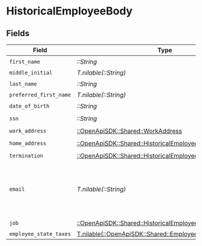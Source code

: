 # HistoricalEmployeeBody


## Fields

| Field                                                                                                               | Type                                                                                                                | Required                                                                                                            | Description                                                                                                         |
| ------------------------------------------------------------------------------------------------------------------- | ------------------------------------------------------------------------------------------------------------------- | ------------------------------------------------------------------------------------------------------------------- | ------------------------------------------------------------------------------------------------------------------- |
| `first_name`                                                                                                        | *::String*                                                                                                          | :heavy_check_mark:                                                                                                  | N/A                                                                                                                 |
| `middle_initial`                                                                                                    | *T.nilable(::String)*                                                                                               | :heavy_minus_sign:                                                                                                  | N/A                                                                                                                 |
| `last_name`                                                                                                         | *::String*                                                                                                          | :heavy_check_mark:                                                                                                  | N/A                                                                                                                 |
| `preferred_first_name`                                                                                              | *T.nilable(::String)*                                                                                               | :heavy_minus_sign:                                                                                                  | N/A                                                                                                                 |
| `date_of_birth`                                                                                                     | *::String*                                                                                                          | :heavy_check_mark:                                                                                                  | N/A                                                                                                                 |
| `ssn`                                                                                                               | *::String*                                                                                                          | :heavy_check_mark:                                                                                                  | N/A                                                                                                                 |
| `work_address`                                                                                                      | [::OpenApiSDK::Shared::WorkAddress](../../models/shared/workaddress.md)                                             | :heavy_check_mark:                                                                                                  | N/A                                                                                                                 |
| `home_address`                                                                                                      | [::OpenApiSDK::Shared::HistoricalEmployeeBodyHomeAddress](../../models/shared/historicalemployeebodyhomeaddress.md) | :heavy_check_mark:                                                                                                  | N/A                                                                                                                 |
| `termination`                                                                                                       | [::OpenApiSDK::Shared::HistoricalEmployeeBodyTermination](../../models/shared/historicalemployeebodytermination.md) | :heavy_check_mark:                                                                                                  | N/A                                                                                                                 |
| `email`                                                                                                             | *T.nilable(::String)*                                                                                               | :heavy_minus_sign:                                                                                                  | Optional. If provided, the email address will be saved to the employee.                                             |
| `job`                                                                                                               | [::OpenApiSDK::Shared::HistoricalEmployeeBodyJob](../../models/shared/historicalemployeebodyjob.md)                 | :heavy_check_mark:                                                                                                  | N/A                                                                                                                 |
| `employee_state_taxes`                                                                                              | [T.nilable(::OpenApiSDK::Shared::EmployeeStateTaxes)](../../models/shared/employeestatetaxes.md)                    | :heavy_minus_sign:                                                                                                  | N/A                                                                                                                 |
